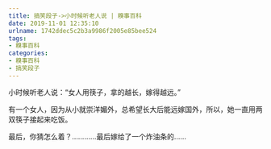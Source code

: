 ```yaml
---
title: 搞笑段子->小时候听老人说 | 糗事百科
date: 2019-11-01 12:35:10
urlname: 1742ddec5c2b3a9986f2005e85bee524
tags: 
- 糗事百科
categories:
- 糗事百科
- 搞笑段子
---
```

小时候听老人说：“女人用筷子，拿的越长，嫁得越远。”

有一个女人，因为从小就崇洋媚外，总希望长大后能远嫁国外，所以，她一直用两双筷子接起来吃饭。

最后，你猜怎么着？…………最后嫁给了一个炸油条的……


